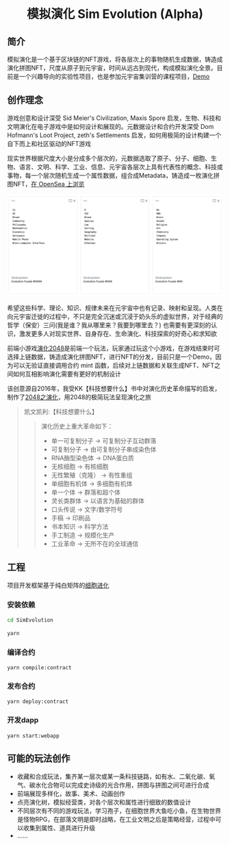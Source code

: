 <h1 align="center">模拟演化 Sim Evolution (Alpha)</h1>

## 简介
模拟演化是一个基于区块链的NFT游戏，将各层次上的事物随机生成数据，铸造成演化拼图NFT，尺度从原子到元宇宙，时间从远古到现代，构成模拟演化全景。目前是一个兴趣导向的实验性项目，也是参加元宇宙集训营的课程项目，[Demo](https://bitwater.github.io/SimEvolution)

## 创作理念
游戏创意和设计深受 Sid Meier's Civilization, Maxis Spore 启发，生物、科技和文明演化在电子游戏中是如何设计和展现的。元数据设计和合约开发深受 Dom Hofmann's Loot Project, zeth's Settlements 启发，如何用极简的设计构建一个自下而上和社区驱动的NFT游戏

现实世界根据尺度大小是分成多个层次的，元数据选取了原子、分子、细胞、生物、语言、文明、科学、工业、信息、元宇宙各层次上具有代表性的概念、科技或事物，每一个层次随机生成一个属性数据，组合成Metadata，铸造成一枚演化拼图NFT，[在 OpenSea 上浏览](https://testnets.opensea.io/collection/simevolution)

![Evolution Puzzle Demo](./images/evolution-puzzle-demo.png)

希望这些科学、理论、知识、规律未来在元宇宙中也有记录、映射和呈现。人类在向元宇宙迁徙的过程中，不只是完全沉迷或沉浸于奶头乐的虚拟世界，对于经典的哲学（保安）三问(我是谁？我从哪里来？我要到哪里去？) 也需要有更深刻的认识，激发更多人对现实世界、自身存在、生命演化、科技探索的好奇心和求知欲

前端小游戏[演化2048](https://bitwater.github.io/SimEvolution/)是前端一个玩法，玩家通过玩这个小游戏，在游戏结束时可选择上链数据，铸造成演化拼图NFT，进行NFT的分发，目前只是一个Demo，因为可以无验证直接调用合约 mint 函数，后续对上链数据和关联生成NFT、NFT之间如何互相影响演化需要有更好的机制设计

该创意源自2016年，我受KK【科技想要什么】书中对演化历史革命描写的启发，制作了[2048之演化](http://gooflife.com/2048/)，用2048的极简玩法呈现演化之旅

> 凯文凯利:【科技想要什么】
>> 演化历史上重大革命如下：
>> + 单一可复制分子 → 可复制分子互动群落
>> + 可复制分子 → 由可复制分子串成染色体
>> + RNA酶型染色体 → DNA蛋白质
>> + 无核细胞 → 有核细胞
>> + 无性繁殖（克隆） → 有性重组
>> + 单细胞有机体 → 多细胞有机体
>> + 单一个体 → 群落和超个体
>> + 灵长类群体 → 以语言为基础的群体
>> + 口头传说 → 文字/数学符号
>> + 手稿 → 印刷品
>> + 书本知识 → 科学方法
>> + 手工制造 → 规模化生产
>> + 工业革命 → 无所不在的全球通信
## 工程

项目开发框架基于纯白矩阵的[细胞进化](https://github.com/WhiteMatrixTech/cell-evolution-all) 

### 安装依赖

```bash
cd SimEvolution
```

```bash
yarn
```

### 编译合约
```
yarn compile:contract
```

### 发布合约
```
yarn deploy:contract
```

### 开发dapp
```
yarn start:webapp
```
## 可能的玩法创作
+ 收藏和合成玩法，集齐某一层次或某一条科技链路，如有水、二氧化碳、氧气、碳水化合物可以完成史诗级的光合作用，拼图与拼图之间可进行合成
+ 前端展现多样化，故事、美术、动画创作
+ 点亮演化树，模拟经营类，对各个层次和属性进行细致的数值设计
+ 不同层次有不同的游戏玩法，学习孢子，在细胞世界大鱼吃小鱼，在生物世界是怪物RPG，在部落文明是即时战略，在工业文明之后是策略经营，过程中可以收集到属性、道具进行升级
+ ......